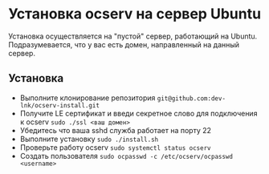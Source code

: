# Установка ocserv на сервер Ubuntu

Установка осуществляется на "пустой" сервер, работающий на Ubuntu. Подразумевается, что у вас есть домен, направленный на данный сервер.

## Установка
 - Выполните клонирование репозитория `git@github.com:dev-lnk/ocserv-install.git`
 - Получите LE сертификат и введи секретное слово для подключения к ocserv `sudo ./ssl <ваш домен>`
 - Убедитесь что ваша sshd служба работает на порту 22
 - Выполните установку `sudo ./install.sh`
 - Проверьте работу ocserv `sudo systemctl status ocserv`
 - Создать пользователя `sudo ocpasswd -c /etc/ocserv/ocpasswd <username>`
